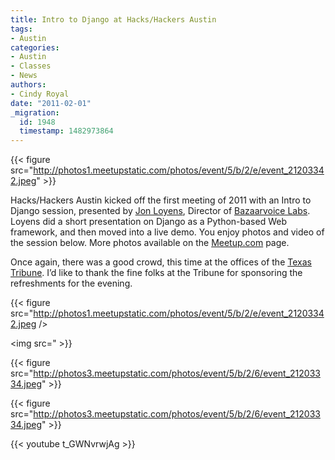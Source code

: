 ```yaml
---
title: Intro to Django at Hacks/Hackers Austin
tags:
- Austin
categories:
- Austin
- Classes
- News
authors:
- Cindy Royal
date: "2011-02-01"
_migration:
  id: 1948
  timestamp: 1482973864
---
```


{{< figure src="http://photos1.meetupstatic.com/photos/event/5/b/2/e/event_21203342.jpeg" >}}

Hacks/Hackers Austin kicked off the first meeting of 2011 with an Intro to Django session, presented by [Jon Loyens][1], Director of [Bazaarvoice Labs][2]. Loyens did a short presentation on Django as a Python-based Web framework, and then moved into a live demo. You enjoy photos and video of the session below. More photos available on the [Meetup.com][3] page. 

Once again, there was a good crowd, this time at the offices of the [Texas Tribune][4]. I&#8217;d like to thank the fine folks at the Tribune for sponsoring the refreshments for the evening.

{{< figure src="http://photos1.meetupstatic.com/photos/event/5/b/2/e/event_21203342.jpeg /></p> <p><img src=" >}}

{{< figure src="http://photos3.meetupstatic.com/photos/event/5/b/2/6/event_21203334.jpeg" >}}

{{< figure src="http://photos3.meetupstatic.com/photos/event/5/b/2/6/event_21203334.jpeg" >}}

{{< youtube t_GWNvrwjAg >}}

 [1]: http://www.loyens.org/
 [2]: http://www.bazaarvoice.com/services/innovation
 [3]: http://meetupaustin.hackshackers.com/events/16007949/
 [4]: http://www.texastribune.org/